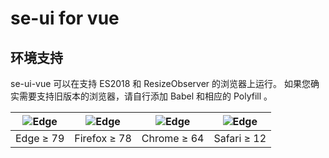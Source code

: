 # se-ui for vue

## 环境支持

se-ui-vue 可以在支持 ES2018 和 ResizeObserver 的浏览器上运行。 如果您确实需要支持旧版本的浏览器，请自行添加 Babel 和相应的 Polyfill 。

| ![Edge](https://cdn.jsdelivr.net/npm/@browser-logos/edge/edge_32x32.png 'Edge') | ![Edge](https://cdn.jsdelivr.net/npm/@browser-logos/firefox/firefox_32x32.png 'Edge') | ![Edge](https://cdn.jsdelivr.net/npm/@browser-logos/chrome/chrome_32x32.png 'Edge') | ![Edge](https://cdn.jsdelivr.net/npm/@browser-logos/safari/safari_32x32.png 'Edge') |
| :-----------------------------------------------------------------------------: | :-----------------------------------------------------------------------------------: | :---------------------------------------------------------------------------------: | :---------------------------------------------------------------------------------: |
|                                    Edge ≥ 79                                    |                                     Firefox ≥ 78                                      |                                     Chrome ≥ 64                                     |                                     Safari ≥ 12                                     |

###
